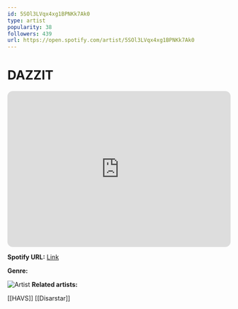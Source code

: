```yaml
---
id: 5SOl3LVqx4xg1BPNKk7Ak0
type: artist
popularity: 38
followers: 439
url: https://open.spotify.com/artist/5SOl3LVqx4xg1BPNKk7Ak0
---
```

# DAZZIT

<iframe style="border-radius:12px" src="https://open.spotify.com/embed/artist/5SOl3LVqx4xg1BPNKk7Ak0" width="100%" height="352" frameBorder="0" allowfullscreen="" allow="autoplay; clipboard-write; encrypted-media; fullscreen; picture-in-picture" loading="lazy"></iframe>

**Spotify URL:** [Link](https://open.spotify.com/artist/5SOl3LVqx4xg1BPNKk7Ak0)

**Genre:** 

![Artist](https://i.scdn.co/image/ab6761610000e5eb8987f0d7c84a64d14bdd86ac)
**Related artists:**

[[HAVS]]
[[Disarstar]]
